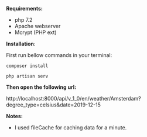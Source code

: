 
**Requirements:**
- php 7.2
- Apache webserver
- Mcrypt (PHP ext)



**Installation**:

First run bellow commands in your terminal:

`composer install`

`php artisan serv`



**Then open the following url:**

http://localhost:8000/api/v_1_0/en/weather/Amsterdam?degree_type=celsius&date=2019-12-15





**Notes:**
- I used fileCache for caching data for a minute.